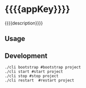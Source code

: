 # {{{{appKey}}}}
{{{{description}}}}

## Usage
<!-- @TODO -->

## Development
```shell
./cli bootstrap #bootstrap project
./cli start #start project
./cli stop #stop project
./cli restart  #restart project
```
